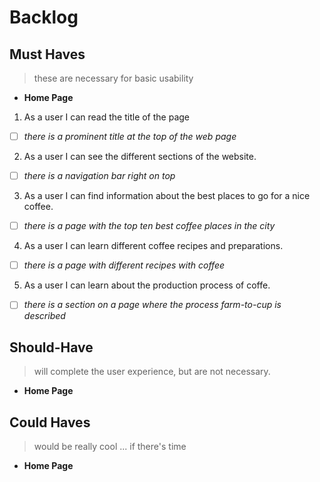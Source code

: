 # Backlog

## Must Haves

> these are necessary for basic usability

- **Home Page**

 1. As a user I can read the title of the page

  - [ ] _there is a prominent title at the top of the web page_

 2. As a user I can see the different sections of the website.

  - [ ] _there is a navigation bar right on top_

 3. As a user I can find information about the best places to go for a nice
    coffee.

  - [ ] _there is a page with the top ten best coffee places in the city_

 4. As a user I can learn different coffee recipes and preparations.
  - [ ] _there is a page with different recipes with coffee_

 5. As a user I can learn about the production process of coffe.

  - [ ] _there is a section on a page where the process farm-to-cup is
        described_

## Should-Have

> will complete the user experience, but are not necessary.

- **Home Page**

## Could Haves

> would be really cool ... if there's time

- **Home Page**
